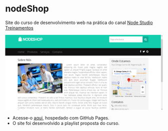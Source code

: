 # nodeShop
Site do curso de desenvolvimento web na prática do canal [Node Studio Treinamentos](https://www.youtube.com/playlist?list=PLwXQLZ3FdTVF_HYP5r1oR7vK1_7ZuTU78)

![home](https://github.com/lucavini/NodeShop/blob/master/img/home.png)

* Acesse-o [aqui](https://lucavini.github.io/NodeShop/), hospedado com GitHub Pages.
* O site foi desenvolvido a playlist proposta do curso.
